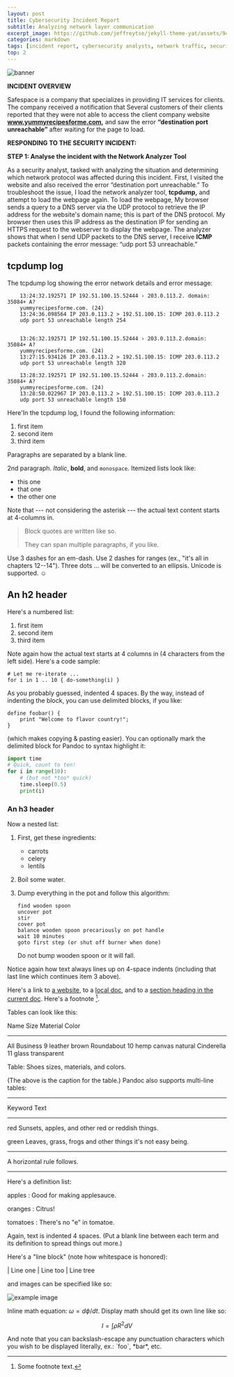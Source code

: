```yaml
---
layout: post
title: Cybersecurity Incident Report
subtitle: Analyzing network layer communication
excerpt_image: https://github.com/jeffreytse/jekyll-theme-yat/assets/9413601/2ed22d49-90b1-4f7e-8e8f-b77b21dee505
categories: markdown
tags: [incident report, cybersecurity analysts, network traffic, security risks, malicious traffic]
top: 2
---
```


![banner](https://github.com/jeffreytse/jekyll-theme-yat/assets/9413601/2ed22d49-90b1-4f7e-8e8f-b77b21dee505)

**INCIDENT OVERVIEW**

Safespace is a company that specializes in providing IT services for clients. The company received a notification that Several customers of their clients reported that they were not able to access the client company website **www.yummyrecipesforme.com,** and saw the error **“destination port unreachable”** after waiting for the page to load. 

**RESPONDING TO THE SECURITY INCIDENT:**

**STEP 1: Analyse the incident with the Network Analyzer Tool**

As a security analyst, tasked with analyzing the situation and determining which network protocol was affected during this incident. First, I visited the website and also received the error “destination port unreachable.” To troubleshoot the issue, I load the network analyzer tool, **tcpdump,** and attempt to load the webpage again. 
To load the webpage, My browser sends a query to a DNS server via the UDP protocol to retrieve the IP address for the website's domain name; this is part of the DNS protocol. My browser then uses this IP address as the destination IP for sending an HTTPS request to the webserver to display the webpage. The analyzer shows that when I send UDP packets to the DNS server, I receive **ICMP** packets containing the error message: “udp port 53 unreachable.” 


tcpdump log
------------

The tcpdump log showing the error network details and error message:

        13:24:32.192571 IP 192.51.100.15.52444 › 203.0.113.2. domain: 35084+ A?
        yummyrecipesforme.com. (24)
        13:24:36.098564 IP 203.0.113.2 > 192.51.100.15: ICMP 203.0.113.2
        udp port 53 unreachable length 254

        
        13:26:32.192571 IP 192.51.100.15.52444 › 203.0.113.2.domain: 35084+ A?
        yummyrecipesforme.com. (24)
        13:27:15.934126 IP 203.0.113.2 > 192.51.100.15: ICMP 203.0.113.2
        udp port 53 unreachable length 320

        13:28:32.192571 IP 192.51.100.15.52444 › 203.0.113.2.domain: 35084+ A?
        yummyrecipesforme.com. (24)
        13:28:50.022967 IP 203.0.113.2 > 192.51.100.15: ICMP 203.0.113.2
        udp port 53 unreachable length 150
        
      

Here'In the tcpdump log, I found the following information:


 1. first item
 2. second item
 3. third item

Paragraphs are separated by a blank line.

2nd paragraph. *Italic*, **bold**, and `monospace`. Itemized lists
look like:

  * this one
  * that one
  * the other one

Note that --- not considering the asterisk --- the actual text
content starts at 4-columns in.

> Block quotes are
> written like so.
>
> They can span multiple paragraphs,
> if you like.

Use 3 dashes for an em-dash. Use 2 dashes for ranges (ex., "it's all
in chapters 12--14"). Three dots ... will be converted to an ellipsis.
Unicode is supported. ☺



An h2 header
------------

Here's a numbered list:

 1. first item
 2. second item
 3. third item
    

Note again how the actual text starts at 4 columns in (4 characters
from the left side). Here's a code sample:

    # Let me re-iterate ...
    for i in 1 .. 10 { do-something(i) }


As you probably guessed, indented 4 spaces. By the way, instead of
indenting the block, you can use delimited blocks, if you like:

~~~
define foobar() {
    print "Welcome to flavor country!";
}
~~~

(which makes copying & pasting easier). You can optionally mark the
delimited block for Pandoc to syntax highlight it:

~~~python
import time
# Quick, count to ten!
for i in range(10):
    # (but not *too* quick)
    time.sleep(0.5)
    print(i)
~~~



### An h3 header ###

Now a nested list:

 1. First, get these ingredients:

      * carrots
      * celery
      * lentils

 2. Boil some water.

 3. Dump everything in the pot and follow
    this algorithm:

        find wooden spoon
        uncover pot
        stir
        cover pot
        balance wooden spoon precariously on pot handle
        wait 10 minutes
        goto first step (or shut off burner when done)

    Do not bump wooden spoon or it will fall.

Notice again how text always lines up on 4-space indents (including
that last line which continues item 3 above).

Here's a link to [a website](http://foo.bar), to a [local
doc](local-doc.html), and to a [section heading in the current
doc](#an-h2-header). Here's a footnote [^1].

[^1]: Some footnote text.

Tables can look like this:

Name           Size  Material      Color
------------- -----  ------------  ------------
All Business      9  leather       brown
Roundabout       10  hemp canvas   natural
Cinderella       11  glass         transparent

Table: Shoes sizes, materials, and colors.

(The above is the caption for the table.) Pandoc also supports
multi-line tables:

--------  -----------------------
Keyword   Text
--------  -----------------------
red       Sunsets, apples, and
          other red or reddish
          things.

green     Leaves, grass, frogs
          and other things it's
          not easy being.
--------  -----------------------

A horizontal rule follows.

***

Here's a definition list:

apples
  : Good for making applesauce.

oranges
  : Citrus!

tomatoes
  : There's no "e" in tomatoe.

Again, text is indented 4 spaces. (Put a blank line between each
term and  its definition to spread things out more.)

Here's a "line block" (note how whitespace is honored):

| Line one
|   Line too
| Line tree

and images can be specified like so:

![example image](https://user-images.githubusercontent.com/9413601/123900693-1d9ebd00-d99c-11eb-8e9e-cf7879187606.png "An exemplary image")

Inline math equation: $\omega = d\phi / dt$. Display
math should get its own line like so:

$$I = \int \rho R^{2} dV$$

And note that you can backslash-escape any punctuation characters
which you wish to be displayed literally, ex.: \`foo\`, \*bar\*, etc.
